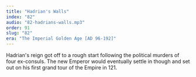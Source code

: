 ```yaml
---
title: "Hadrian's Walls"
index: "82"
audio: "82-hadrians-walls.mp3"
order: 91
slug: "82"
era: "The Imperial Golden Age [AD 96-192]"
---
```


Hadrian's reign got off to a rough start following the political murders of four ex-consuls. The new Emperor would eventually settle in though and set out on his first grand tour of the Empire in 121.


